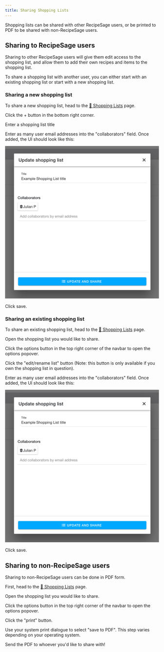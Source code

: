 ```yaml
---
title: Sharing Shopping Lists
---
```


Shopping lists can be shared with other RecipeSage users, or be printed to PDF to be shared with non-RecipeSage users.

## Sharing to RecipeSage users

Sharing to other RecipeSage users will give them edit access to the shopping list, and allow them to add their own recipes and items to the shopping list.

To share a shopping list with another user, you can either start with an existing shopping list or start with a new shopping list.

### Sharing a new shopping list

To share a new shopping list, head to the [📱 Shopping Lists](https://recipesage.com/#/shopping-lists) page.

Click the + button in the bottom right corner.

Enter a shopping list title

Enter as many user email addresses into the "collaborators" field. Once added, the UI should look like this:

<img className="screenshot" src="/img/shopping-list-edit.png"></img>

Click save.

### Sharing an existing shopping list

To share an existing shopping list, head to the [📱 Shopping Lists](https://recipesage.com/#/shopping-lists) page.

Open the shopping list you would like to share.

Click the options button in the top right corner of the navbar to open the options popover.

Click the "edit/rename list" button (Note: this button is only available if you own the shopping list in question).

Enter as many user email addresses into the "collaborators" field. Once added, the UI should look like this:

<img className="screenshot" src="/img/shopping-list-edit.png"></img>

Click save.

## Sharing to non-RecipeSage users

Sharing to non-RecipeSage users can be done in PDF form.

First, head to the [📱 Shopping Lists](https://recipesage.com/#/shopping-lists) page.

Open the shopping list you would like to share.

Click the options button in the top right corner of the navbar to open the options popover.

Click the "print" button.

Use your system print dialogue to select "save to PDF". This step varies depending on your operating system.

Send the PDF to whoever you'd like to share with!

